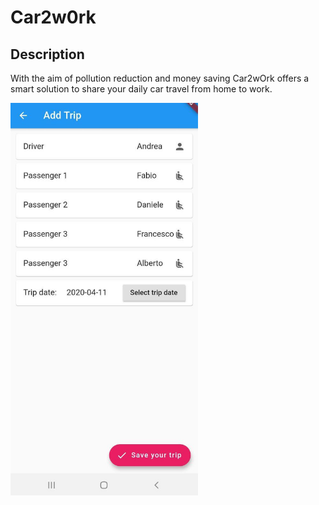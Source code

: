 # Car2w0rk

## Description
With the aim of pollution reduction and money saving Car2wOrk offers a  
smart solution to share your daily car travel from home to work.

<img src="images/add_trip.jpg" alt="drawing" width="300"/>

